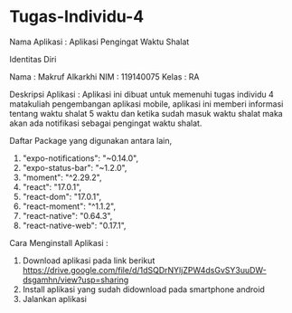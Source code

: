 # Tugas-Individu-4

Nama Aplikasi : Aplikasi Pengingat Waktu Shalat

Identitas Diri

Nama : Makruf Alkarkhi
NIM : 119140075
Kelas : RA

Deskripsi Aplikasi :
Aplikasi ini dibuat untuk memenuhi tugas individu 4 matakuliah pengembangan aplikasi mobile, aplikasi ini memberi informasi tentang waktu shalat 5 waktu dan ketika sudah masuk waktu shalat maka akan ada notifikasi sebagai pengingat waktu shalat.

Daftar Package yang digunakan antara lain,
1. "expo-notifications": "~0.14.0",
2. "expo-status-bar": "~1.2.0",
3. "moment": "^2.29.2",
4. "react": "17.0.1",
5. "react-dom": "17.0.1",
6. "react-moment": "^1.1.2",
7. "react-native": "0.64.3",
8. "react-native-web": "0.17.1",

Cara Menginstall Aplikasi :
1. Download aplikasi pada link berikut https://drive.google.com/file/d/1dSQDrNYljZPW4dsGvSY3uuDW-dsgamhn/view?usp=sharing
2. Install aplikasi yang sudah didownload pada smartphone android
3. Jalankan aplikasi

